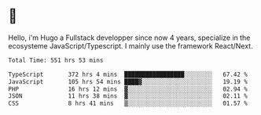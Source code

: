 # 👋 

Hello, i'm Hugo a Fullstack developper since now 4 years, specialize in the ecosysteme JavaScript/Typescript. I mainly use the framework React/Next.

<!--START_SECTION:waka-->

```txt
Total Time: 551 hrs 53 mins

TypeScript       372 hrs 4 mins  █████████████████░░░░░░░░   67.42 %
JavaScript       105 hrs 54 mins ████▓░░░░░░░░░░░░░░░░░░░░   19.19 %
PHP              16 hrs 12 mins  ▓░░░░░░░░░░░░░░░░░░░░░░░░   02.94 %
JSON             11 hrs 38 mins  ▓░░░░░░░░░░░░░░░░░░░░░░░░   02.11 %
CSS              8 hrs 41 mins   ▒░░░░░░░░░░░░░░░░░░░░░░░░   01.57 %
```

<!--END_SECTION:waka-->
